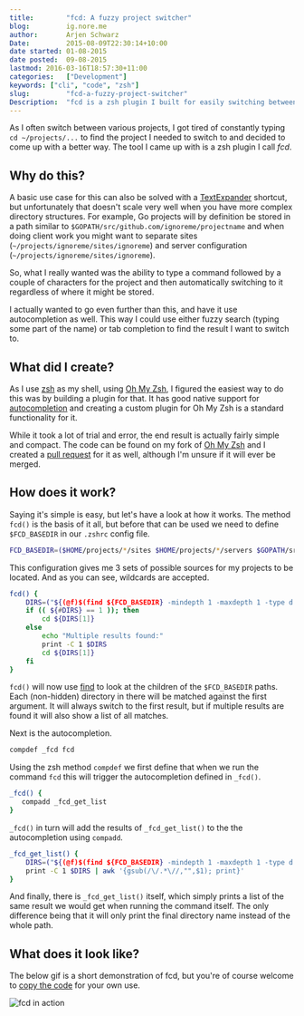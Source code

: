 ```yaml
---
title:        "fcd: A fuzzy project switcher"
blog:         ig.nore.me  
author:       Arjen Schwarz  
Date:         2015-08-09T22:30:14+10:00  
date started: 01-08-2015
date posted:  09-08-2015
lastmod: 2016-03-16T18:57:30+11:00
categories:   ["Development"]
keywords: ["cli", "code", "zsh"]
slug:         "fcd-a-fuzzy-project-switcher"
Description:  "fcd is a zsh plugin I built for easily switching between different projects on the command line."
---
```

As I often switch between various projects, I got tired of constantly typing `cd ~/projects/...` to find the project I needed to switch to and decided to come up with a better way. The tool I came up with is a zsh plugin I call *fcd*.

## Why do this?

A basic use case for this can also be solved with a [TextExpander](https://smilesoftware.com/TextExpander/index.html) shortcut, but unfortunately that doesn't scale very well when you have more complex directory structures.
For example, Go projects will by definition be stored in a path similar to `$GOPATH/src/github.com/ignoreme/projectname` and when doing client work you might want to separate sites (`~/projects/ignoreme/sites/ignoreme`) and server configuration (`~/projects/ignoreme/sites/ignoreme`).

So, what I really wanted was the ability to type a command followed by a couple of characters for the project and then automatically switching to it regardless of where it might be stored.

I actually wanted to go even further than this, and have it use autocompletion as well. This way I could use either fuzzy search (typing some part of the name) or tab completion to find the result I want to switch to.

## What did I create?

As I use [zsh](http://zsh.sourceforge.net) as my shell, using [Oh My Zsh](http://ohmyz.sh), I figured the easiest way to do this was by building a plugin for that. It has good native support for [autocompletion](http://zsh.sourceforge.net/Guide/zshguide06.html) and creating a custom plugin for Oh My Zsh is a standard functionality for it.

While it took a lot of trial and error, the end result is actually fairly simple and compact. The code can be found on my fork of [Oh My Zsh](https://github.com/ArjenSchwarz/oh-my-zsh/blob/master/plugins/fcd/fcd.plugin.zsh) and I created a [pull request](https://github.com/robbyrussell/oh-my-zsh/pull/3465) for it as well, although I'm unsure if it will ever be merged.

## How does it work?

Saying it's simple is easy, but let's have a look at how it works.
The method `fcd()` is the basis of it all, but before that can be used we need to define `$FCD_BASEDIR` in our `.zshrc` config file.

```bash
FCD_BASEDIR=($HOME/projects/*/sites $HOME/projects/*/servers $GOPATH/src/github.com/arjenschwarz)
```
This configuration gives me 3 sets of possible sources for my projects to be located. And as you can see, wildcards are accepted.

```bash
fcd() {
    DIRS=("${(@f)$(find ${FCD_BASEDIR} -mindepth 1 -maxdepth 1 -type d -path "*$1*" ! -iname ".*")}")
    if (( ${#DIRS} == 1 )); then
        cd ${DIRS[1]}
    else
        echo "Multiple results found:"
        print -C 1 $DIRS
        cd ${DIRS[1]}
    fi
}
```

`fcd()` will now use [find](http://manpages.org/find) to look at the children of the `$FCD_BASEDIR` paths. Each (non-hidden) directory in there will be matched against the first argument. It will always switch to the first result, but if multiple results are found it will also show a list of all matches.

Next is the autocompletion.

```bash
compdef _fcd fcd
```

Using the zsh method `compdef` we first define that when we run the command `fcd` this will trigger the autocompletion defined in `_fcd()`.

```bash
_fcd() {
   compadd _fcd_get_list
}
```
`_fcd()` in turn will add the results of `_fcd_get_list()` to the the autocompletion using `compadd`.
```bash
_fcd_get_list() {
    DIRS=("${(@f)$(find ${FCD_BASEDIR} -mindepth 1 -maxdepth 1 -type d -path "*$1*" ! -iname ".*")}")
    print -C 1 $DIRS | awk '{gsub(/\/.*\//,"",$1); print}'
}
```

And finally, there is `_fcd_get_list()` itself, which simply prints a list of the same result we would get when running the command itself. The only difference being that it will only print the final directory name instead of the whole path.

## What does it look like?
The below gif is a short demonstration of fcd, but you're of course welcome to [copy the code](https://github.com/ArjenSchwarz/oh-my-zsh/blob/master/plugins/fcd/fcd.plugin.zsh) for your own use.

![fcd in action](/img/posts/fcd-example.gif)
